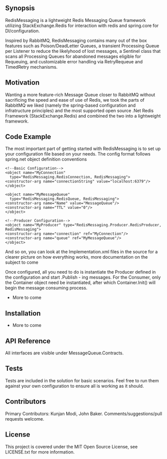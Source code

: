 ## Synopsis

RedisMessaging is a lightweight Redis Messaging Queue framework utilizing StackExchange.Redis for interaction with redis and spring.core for DI/configuration. 

Inspired by RabbitMQ, RedisMessaging contains many out of the box features such as Poison/DeadLetter Queues, a transient Processing Queue per Listener to reduce the likelyhood of lost messages, a Sentinel class that scans all Processing Queues for abandoned messages eligible for Requeuing, and customizable error handling via RetryRequeue and TimedRetry mechanisms.

## Motivation

Wanting a more feature-rich Message Queue closer to RabbitMQ without sacrificing the speed and ease of use of Redis, we took the parts of RabbitMQ we liked (namely the spring-based configuration and infratructure principles) and the most supported open source .Net Redis Framework (StackExchange.Redis) and combined the two into a lightweight framework.

## Code Example

The most important part of getting started with RedisMessaging is to set up your configuration file based on your needs. The config format follows spring.net object definition conventions

```
<!--Basic Configuration-->
<object name="MyConnection"
  type="RedisMessaging.RedisConnection, RedisMessaging">
<constructor-arg name="connectionString" value="localhost:6379"/>
</object>

<object name="MyMessageQueue"
  type="RedisMessaging.RedisQueue, RedisMessaging">
<constructor-arg name="Name" value="MessageQueue"/>
<constructor-arg name="TTL" value="0"/>
</object>

<!--Producer Configuration-->
<object name="MyProducer" type="RedisMessaging.Producer.RedisProducer, RedisMessaging">
<constructor-arg name="connection" ref="MyConnection"/>
<constructor-arg name="queue" ref="MyMessageQueue"/>
</object>
```

And so on, you can look at the Implementation.xml files in the source for a clearer picture on how everything works, more documentation on the subject to come

Once configured, all you need to do is instantiate the Producer defined in the configuration and start .Publish - ing messages. For the Consumer, only the Container object need be instantiated, after which Container.Init() will begin the message consuming process.

- More to come

## Installation

- More to come

## API Reference

All interfaces are visible under MessageQueue.Contracts.

## Tests

Tests are included in the solution for basic scenarios. Feel free to run them against your own configuration to ensure all is working as it should.

## Contributors

Primary Contributors: Kunjan Modi, John Baker. Comments/suggestions/pull requests welcome.

## License

This project is covered under the MIT Open Source License, see LICENSE.txt for more information.
